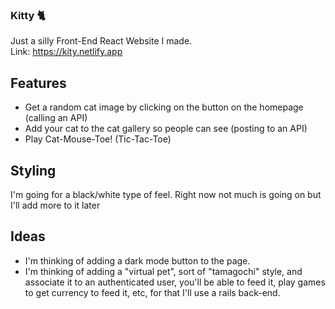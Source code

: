 ### Kitty 🐈
Just a silly Front-End React Website I made. <br />
Link: https://kity.netlify.app 

## Features
- Get a random cat image by clicking on the button on the homepage (calling an API)
- Add your cat to the cat gallery so people can see (posting to an API)
- Play Cat-Mouse-Toe! (Tic-Tac-Toe)

## Styling
I'm going for a black/white type of feel. 
Right now not much is going on but I'll add more to it later

## Ideas
- I'm thinking of adding a dark mode button to the page.
- I'm thinking of adding a "virtual pet", sort of "tamagochi" style, and associate it to an authenticated user, you'll be able to feed it, play games to get currency to feed it, etc, for that I'll use a rails back-end.
